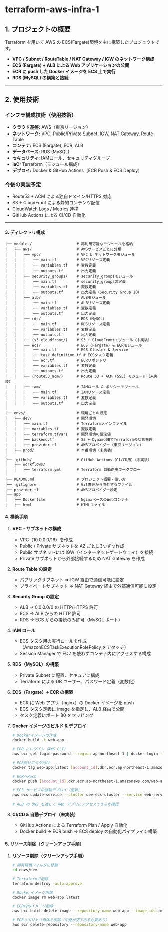 # terraform-aws-infra-1

## **1. プロジェクトの概要**

Terraform を用いて AWS の ECS(Fargate)環境を主に構築したプロジェクトです。

- **VPC / Subnet / RouteTable / NAT Gateway / IGW のネットワーク構成**
- **ECS (Fargate) + ALB による Web アプリケーションの公開**
- **ECR に push した Docker イメージを ECS 上で実行**
- **RDS (MySQL) の構築と接続**

---

## **2. 使用技術**

### **インフラ構成技術（使用技術）**

- **クラウド基盤:** AWS（東京リージョン）
- **ネットワーク:** VPC, Public/Private Subnet, IGW, NAT Gateway, Route Table
- **コンテナ:** ECS (Fargate), ECR, ALB
- **データベース:** RDS (MySQL)
- **セキュリティ:** IAMロール、セキュリティグループ
- **IaC:** Terraform（モジュール構成）
- **デプロイ:** Docker & GitHub Actions（ECR Push & ECS Deploy）

### 今後の実装予定

- Route53 + ACM による独自ドメイン/HTTPS 対応
- S3 + CloudFront による静的コンテンツ配信
- CloudWatch Logs / Metrics 連携
- GitHub Actions による CI/CD 自動化

---

#### 3. ディレクトリ構成
```plaintext
│── modules/                    # 再利用可能なモジュールを格納
│   ├── aws/                    # AWSサービスごとに分類
│   │   ├── vpc/                # VPC & ネットワークモジュール
│   │   │   ├── main.tf         # VPCリソース定義
│   │   │   ├── variables.tf    # 変数定義
│   │   │   ├── outputs.tf      # 出力定義
│   │   ├── security_groups/    # security_groupsモジュール
│   │   │   ├── main.tf         # security_groupsの定義
│   │   │   ├── variables.tf    # 変数定義
│   │   │   ├── outputs.tf      # 出力定義（Security Group ID）
│   │   ├── alb/                # ALBモジュール
│   │   │   ├── main.tf         # ALBリソース定義
│   │   │   ├── variables.tf    # 変数定義
│   │   │   ├── outputs.tf      # 出力定義
│   │   ├── rds/                # RDS（MySQL）
│   │   │   ├── main.tf         # RDSリソース定義
│   │   │   ├── variables.tf    # 変数定義
│   │   │   ├── outputs.tf      # 出力定義
│   │   ├── (s3_cloudfront/)    # S3 + CloudFrontモジュール（未実装）
│   │   ├── ecs/                # ECS (Fargate) & ECRモジュール
│   │   │   ├── main.tf         # ECS Cluster & Service
│   │   │   ├── task_definition.tf # ECSタスク定義
│   │   │   ├── ecr.tf          # ECRリポジトリ
│   │   │   ├── variables.tf    # 変数定義
│   │   │   ├── outputs.tf      # 出力定義
│   │   ├── (route53_acm/)      # Route 53 + ACM (SSL) モジュール（未実装）
│   │   ├── iam/                # IAMロール & ポリシーモジュール
│   │   │   ├── main.tf         # IAMリソース定義
│   │   │   ├── variables.tf    # 変数定義
│   │   │   ├── outputs.tf      # 出力定義
│
│── envs/                       # 環境ごとの設定
│   ├── dev/                    # 開発環境
│   │   ├── main.tf             # Terraformメインファイル
│   │   ├── variables.tf        # 変数定義
│   │   ├── terraform.tfvars    # 開発環境の設定値
│   │   ├── backend.tf          # S3 + DynamoDBでTerraformの状態管理
│   │   ├── provider.tf         # AWSプロバイダー（東京リージョン）
│   ├── prod/                   # 本番環境（未実装）
│
│── .github/                    # GitHub Actions（CI/CD用）（未実装）
│   ├── workflows/
│   │   ├── terraform.yml       # Terraform 自動適用ワークフロー
│
│── README.md                   # プロジェクト概要・使い方
│── .gitignore                  # Git管理から除外するファイル
│── provider.tf                 # AWSプロバイダー設定
│── app
│   ├── Dockerfile              # NginxベースのWebコンテナ
│   ├── html                    # HTMLファイル
```

#### 4. 構築手順
1. **VPC・サブネットの構成**

   - VPC（10.0.0.0/16）を作成
   - Public / Private サブネットを AZ ごとに3つずつ作成
   - Public サブネットには IGW（インターネットゲートウェイ）を接続
   - Private サブネットから外部接続するため NAT Gateway を作成

2. **Route Table の設定**

   - パブリックサブネット ⇒ IGW 経由で通信可能に設定
   - プライベートサブネット ⇒ NAT Gateway 経由で外部通信可能に設定

3. **Security Group の設定**

   - ALB → 0.0.0.0/0 の HTTP/HTTPS 許可
   - ECS → ALB からの HTTP 許可
   - RDS → ECS からの接続のみ許可（MySQL ポート）

4. **IAM ロール**

   - ECS タスク用の実行ロールを作成（AmazonECSTaskExecutionRolePolicy をアタッチ）
   - Session Manager で EC2 を使わずコンテナ内にアクセスする構成

5. **RDS（MySQL）の構築**

   - Private Subnet に配置、セキュアに構成
   - Terraform による DB ユーザー、パスワード定義（変数化）

6. **ECS（Fargate）+ ECR の構築**

   - ECR に Web アプリ（nginx）の Docker イメージを push
   - ECS タスク定義に image を指定し、ALB 経由で公開
   - タスク定義にポート 80 をマッピング

7. **Docker イメージのビルド & デプロイ**

   ```bash
   # Dockerイメージの作成
   docker build -t web-app .

   # ECR にログイン（AWS CLI）
   aws ecr get-login-password --region ap-northeast-1 | docker login --username AWS --password-stdin [account_id].dkr.ecr.ap-northeast-1.amazonaws.com

   # ECR向けにタグ付け
   docker tag web-app:latest [account_id].dkr.ecr.ap-northeast-1.amazonaws.com/web-app:latest

   # ECRへPush
   docker push [account_id].dkr.ecr.ap-northeast-1.amazonaws.com/web-app:latest

   # ECS サービスの強制デプロイ（更新）
   aws ecs update-service --cluster dev-ecs-cluster --service web-service --force-new-deployment

   # ALB の DNS を通して Web アプリにアクセスできるか確認

8. **CI/CD & 自動デプロイ（未実装）**
   - GitHub Actions による Terraform Plan / Apply 自動化
   - Docker build → ECR push → ECS deploy の自動化パイプライン構築

#### 5. リソース削除（クリーンアップ手順）
1. **リソース削除（クリーンアップ手順）**
   ```bash
   # 開発環境フォルダに移動
   cd envs/dev

   # Terraformで削除
   terraform destroy -auto-approve

   # Dockerイメージ削除
   docker image rm web-app:latest

   # ECR内のイメージ削除
   aws ecr batch-delete-image --repository-name web-app --image-ids imageTag=latest

   # ECRリポジトリ自体を削除（中身が空である必要あり）
   aws ecr delete-repository --repository-name web-app

